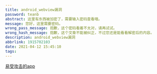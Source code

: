 ```yaml
---
title: android_webview漏洞
password: teanb
abstract: 这里有东西被加密了，需要输入密码查看哦。
message: 您好，这里需要密码。
wrong_pass_message: 抱歉，这个密码看着不太对，请再试试。
wrong_hash_message: 抱歉，这个文章不能被纠正，不过您还是能看看解密后的内容。
description: android_webview漏洞
abbrlink: 1915702103
date: 2021-04-12 15:45:10
tags:
---
```


[易受攻击的app](https://github.com/dineshshetty/Android-InsecureBankv2)
